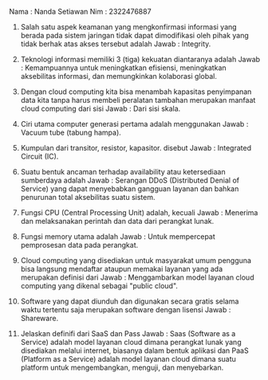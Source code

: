 Nama : Nanda Setiawan
Nim : 2322476887

1. Salah satu aspek keamanan yang mengkonfirmasi informasi yang berada pada sistem jaringan tidak dapat dimodifikasi oleh pihak yang tidak berhak atas akses tersebut adalah
   Jawab : Integrity.

2. Teknologi informasi memiliki 3 (tiga) kekuatan diantaranya adalah
   Jawab : Kemampuannya untuk meningkatkan efisiensi, meningkatkan aksebilitas informasi, dan memungkinkan kolaborasi global.

3. Dengan cloud computing kita bisa menambah kapasitas penyimpanan data kita tanpa harus membeli peralatan tambahan merupakan manfaat cloud computing dari sisi
   Jawab :  Dari sisi skala.

4. Ciri utama computer generasi pertama adalah menggunakan
   Jawab : Vacuum tube (tabung hampa).

5. Kumpulan dari transitor, resistor, kapasitor. disebut
   Jawab : Integrated Circuit (IC).

6. Suatu bentuk ancaman terhadap availability atau ketersediaan sumberdaya adalah
   Jawab :  Serangan DDoS (Distributed Denial of Service) yang dapat menyebabkan gangguan layanan dan bahkan penurunan total aksebilitas suatu sistem.

7. Fungsi CPU (Central Processing Unit) adalah, kecuali
   Jawab : Menerima dan melaksanakan perintah dan data dari perangkat lunak.

8. Fungsi memory utama adalah
   Jawab : Untuk mempercepat pemprosesan data pada perangkat.

9. Cloud computing yang disediakan untuk masyarakat umum pengguna bisa langsung mendaftar ataupun memakai layanan yang ada merupakan definisi dari
   Jawab : Menggambarkan model layanan cloud computing yang dikenal sebagai "public cloud".

10. Software yang dapat diunduh dan digunakan secara gratis selama waktu tertentu saja merupakan software dengan lisensi
    Jawab : Shareware.

11. Jelaskan definifi dari SaaS dan Pass
    Jawab : Saas (Software as a Service) adalah model layanan cloud dimana perangkat lunak yang disediakan melalui internet, biasanya dalam bentuk aplikasi dan
            PaaS (Platform as a Service) adalah model layanan cloud dimana suatu platform untuk mengembangkan, menguji, dan menyebarkan.
